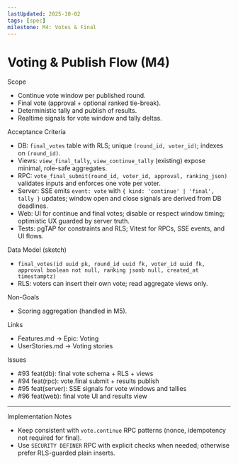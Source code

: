 ```yaml
---
lastUpdated: 2025-10-02
tags: [spec]
milestone: M4: Votes & Final
---
```


# Voting & Publish Flow (M4)

Scope

- Continue vote window per published round.
- Final vote (approval + optional ranked tie-break).
- Deterministic tally and publish of results.
- Realtime signals for vote window and tally deltas.

Acceptance Criteria

- DB: `final_votes` table with RLS; unique `(round_id, voter_id)`; indexes on
  `(round_id)`.
- Views: `view_final_tally`, `view_continue_tally` (existing) expose minimal,
  role-safe aggregates.
- RPC: `vote_final_submit(round_id, voter_id, approval, ranking_json)` validates
  inputs and enforces one vote per voter.
- Server: SSE emits `event: vote` with `{ kind: 'continue' | 'final', tally }`
  updates; window open and close signals are derived from DB deadlines.
- Web: UI for continue and final votes; disable or respect window timing;
  optimistic UX guarded by server truth.
- Tests: pgTAP for constraints and RLS; Vitest for RPCs, SSE events, and UI
  flows.

Data Model (sketch)

- `final_votes(id uuid pk, round_id uuid fk, voter_id uuid fk, approval boolean
not null, ranking jsonb null, created_at timestamptz)`
- RLS: voters can insert their own vote; read aggregate views only.

Non-Goals

- Scoring aggregation (handled in M5).

Links

- Features.md → Epic: Voting
- UserStories.md → Voting stories

Issues

- #93 feat(db): final vote schema + RLS + views
- #94 feat(rpc): vote.final submit + results publish
- #95 feat(server): SSE signals for vote windows and tallies
- #96 feat(web): final vote UI and results view

---

Implementation Notes

- Keep consistent with `vote.continue` RPC patterns (nonce, idempotency not
  required for final).
- Use `SECURITY DEFINER` RPC with explicit checks when needed; otherwise prefer
  RLS-guarded plain inserts.
